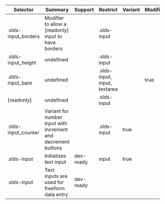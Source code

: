 

| Selector | Summary | Support | Restrict | Variant | Modifier |
|-------|-------|-------|-------|-------|-------|
| .slds-input_borders | Modifier to allow a [readonly] input to have borders |   | .slds-input |   |   |
| .slds-input_height | undefined |   | .slds-input |   |   |
| .slds-input_bare | undefined |   | .slds-input, input, textarea |   | true |
| [readonly] | undefined |   | .slds-input |   |   |
| .slds-input_counter | Variant for number input with increment and decrement buttons |   | .slds-input | true |   |
| .slds-input | Initializes text input | dev-ready | input | true |   |
| .slds-input | Text inputs are used for freeform data entry | dev-ready |   |   |   |